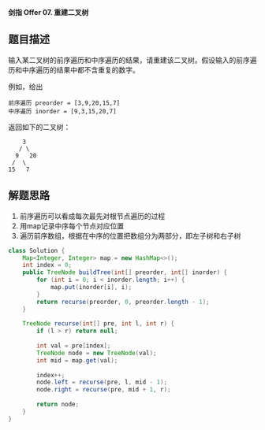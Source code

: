 **剑指 Offer 07. 重建二叉树**

## 题目描述


输入某二叉树的前序遍历和中序遍历的结果，请重建该二叉树。假设输入的前序遍历和中序遍历的结果中都不含重复的数字。

例如，给出

```
前序遍历 preorder = [3,9,20,15,7]
中序遍历 inorder = [9,3,15,20,7]
```

返回如下的二叉树：

        3
       / \
      9   20
     /  \
    15   7
## 解题思路

1. 前序遍历可以看成每次最先对根节点遍历的过程
2. 用map记录中序每个节点对应位置
3. 遍历前序数组，根据在中序的位置把数组分为两部分，即左子树和右子树

```java
class Solution {
    Map<Integer, Integer> map = new HashMap<>();
    int index = 0;
    public TreeNode buildTree(int[] preorder, int[] inorder) {
        for (int i = 0; i < inorder.length; i++) {
            map.put(inorder[i], i);
        }
        return recurse(preorder, 0, preorder.length - 1);
    }
    
    TreeNode recurse(int[] pre, int l, int r) {
        if (l > r) return null;
        
        int val = pre[index];
        TreeNode node = new TreeNode(val);
        int mid = map.get(val);
        
        index++;
        node.left = recurse(pre, l, mid - 1);
        node.right = recurse(pre, mid + 1, r);
        
        return node;
    }
}
```